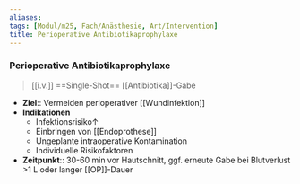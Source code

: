 ```yaml
---
aliases: 
tags: [Modul/m25, Fach/Anästhesie, Art/Intervention]
title: Perioperative Antibiotikaprophylaxe
---
```

### Perioperative Antibiotikaprophylaxe
> [[i.v.]] ==Single-Shot== [[Antibiotika]]-Gabe
- **Ziel**:: Vermeiden perioperativer [[Wundinfektion]]
- **Indikationen**
	- Infektionsrisiko↑ 
	- Einbringen von [[Endoprothese]]
	- Ungeplante intraoperative Kontamination
	- Individuelle Risikofaktoren
- **Zeitpunkt**:: 30-60 min vor Hautschnitt, ggf. erneute Gabe bei Blutverlust >1 L oder langer [[OP]]-Dauer